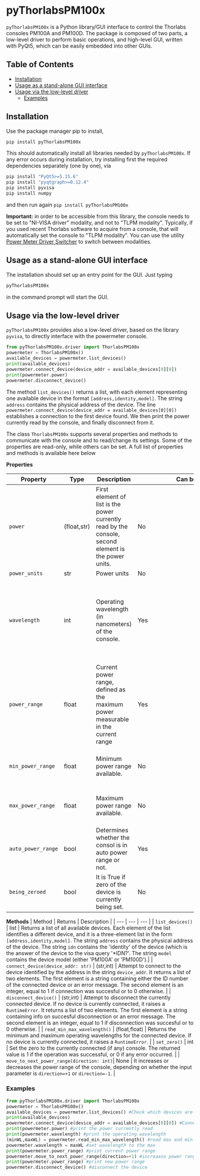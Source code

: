 # pyThorlabsPM100x

```pyThorlabsPM100x``` is a Python library/GUI interface to control the Thorlabs consoles PM100A and PM100D. The package is composed of two parts, a
low-level driver to perform basic operations, and high-level GUI, written with PyQt5, which can be easily embedded into other GUIs.

## Table of Contents
 - [Installation](#installation)
 - [Usage as a stand-alone GUI interface](#usage-as-a-stand-alone-GUI-interface)
 - [Usage via the low-level driver](#usage-via-the-low-level-driver)
	* [Examples](#examples)

## Installation

Use the package manager pip to install,

```bash
pip install pyThorlabsPM100x
```

This should automatically install all libraries needed by ```pyThorlabsPM100x```. If any error occurs during installation, try installing first
the required dependencies separately (one by one), via
```bash
pip install "PyQt5>=5.15.6"
pip install "pyqtgraph>=0.12.4"
pip install pyvisa
pip install numpy
```
and then run again ```pip install pyThorlabsPM100x```

**Important:** in order to be accessible from this library, the console needs to be set to "NI-VISA driver" modality, and not to
"TLPM modality". Typically, if you used recent Thorlabs software to acquire from a console, that will automatically set the console to "TLPM modality".
You can use the utility [Power Meter Driver Switcher](https://www.thorlabs.com/software_pages/ViewSoftwarePage.cfm?Code=OPM) to switch between modalities.

## Usage as a stand-alone GUI interface
The installation should set up an entry point for the GUI. Just typing
```bash
pyThorlabsPM100x
```
in the command prompt will start the GUI.

## Usage via the low-level driver

`pyThorlabsPM100x` provides also a low-level driver, based on the library `pyvisa`, to directly interface with the powermeter console.

```python
from pyThorlabsPM100x.driver import ThorlabsPM100x
powermeter = ThorlabsPM100x()
available_devices = powermeter.list_devices()
print(available_devices)
powermeter.connect_device(device_addr = available_devices[0][0])
print(powermeter.power)
powermeter.disconnect_device()
```
The method `list_devices()` returns a list, with each element representing one available device in the format `[address,identity,model]`. The string `address` contains 
the physical address of the device. The line `powermeter.connect_device(device_addr = available_devices[0][0])` establishes a connection to the first device found.
We then print the power currently read by the console, and finally disconnect from it.

The class `ThorlabsPM100x` supports several properties and methods to communicate with the console and to read/change its settings. Some of the properties are read-only, while others can be set. A full list of properties and methods is available here below

**Properties**

| Property | Type | Description | <div style="width:300px"> Can be set?</div> | Notes |
| --- | --- | --- | --- | --- |
| `power` | (float,str) | First element of list is the power currently read by the console, second element is the power units. | No |
| `power_units` | str | Power units | No |
| `wavelength` | int | Operating wavelength (in nanometers) of the console. | Yes | Each powermerter head has a different range of acceptable wavelengths. The driver will **not** return an error when trying to set a wavelength outside of this range. |
| `power_range` | float | Current power range, defined as the maximum power measurable in the current range | Yes | When setting this property to a particular value X, the console will change the power range to the smallest power range which allows to measure the desired power X. |
| `min_power_range` | float | Minimum power range available. | No | For the same console/head, this value might vary for different wavelengths. |
| `max_power_range` | float | Maximum power range available. | No | For the same console/head, this value might vary for different wavelengths. |
| `auto_power_range`| bool | Determines whether the consol is in auto power range or not. | Yes | |
| `being_zeroed`| bool | It is True if zero of the device is currently being set. | No | The property `power` will return (None,'') if read while `being_zeroed==True` |

**Methods**
| Method | Returns | Description  |
| --- | --- | --- | 
| `list_devices()` | list |  Returns a list of all available devices. Each element of the list identifies a different device, and it is a three-element list in the form `[address,identity,model]`. The string `address` contains the physical address of the device. The string `idn` contains the 'identity' of the device (which is the answer of the device to the visa query '*IDN?'. The string `model` contains the device model (either 'PM100A' or 'PM100D').| 
| `connect_device(device_addr: str)` | (str,int) |  Attempt to connect to the device identified by the address in the string  `device_addr`. It returns a list of two elements. The first element is a string containing either the ID number of the connected device or an error message. The second element is an integer, equal to 1 if connection was succesful or to 0 otherwise. | 
| `disconnect_device()` | (str,int)  | Attempt to disconnect the currently connected device. If no device is currently connected, it raises a `RuntimeError`. It returns a list of two elements. The first element is a string containing info on succesful disconnection or an error message. The second element is an integer, equal to 1 if disconnection was succesful or to 0 otherwise.  |
| `read_min_max_wavelength()` | (float,float) |  Returns the minimum and maximum operating wavelengths for the connected device. If no device is currently connected, it raises a `RuntimeError`. | 
| `set_zero()` | int | Set the zero to the currently connected (if any) console. The returned value is 1 if the operation was successful, or 0 if any error occurred. | 
| `move_to_next_power_range(direction: int)`| None | It increases or decreases the power range of the console, depending on whether the input parameter is `direction=+1` or `direction=-1`. | 


### Examples
```python
from pyThorlabsPM100x.driver import ThorlabsPM100x
powermeter = ThorlabsPM100x()
available_devices = powermeter.list_devices() #Check which devices are available
print(available_devices)
powermeter.connect_device(device_addr = available_devices[0][0]) #Connect to the first available device
print(powermeter.power) #print the power currently read
print(powermeter.wavelength) #print the operating wavelength
(minWL,maxWL) = powermeter.read_min_max_wavelength() #read max and min available wavelengths
powermeter.wavelength = maxWL #set wavelength to the max
print(powermeter.power_range) #print current power range
powermeter.move_to_next_power_range(direction=+1) #increaase power range
print(powermeter.power_range) #print new power range
powermeter.disconnect_device() #disconnect the device
```
